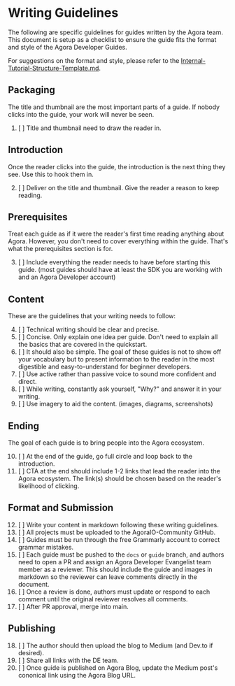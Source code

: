 # Writing Guidelines

The following are specific guidelines for guides written by the Agora team. This document is setup as a checklist to ensure the guide fits the format and style of the Agora Developer Guides.

For suggestions on the format and style, please refer to the [Internal-Tutorial-Structure-Template.md](./Internal-Tutorial-Structure-Template.md).

## Packaging

The title and thumbnail are the most important parts of a guide. If nobody clicks into the guide, your work will never be seen.

1. [ ] Title and thumbnail need to draw the reader in.

## Introduction

Once the reader clicks into the guide, the introduction is the next thing they see. Use this to hook them in.

2. [ ] Deliver on the title and thumbnail. Give the reader a reason to keep reading.

## Prerequisites

Treat each guide as if it were the reader's first time reading anything about Agora. However, you don't need to cover everything within the guide. That's what the prerequisites section is for.

3. [ ] Include everything the reader needs to have before starting this guide. (most guides should have at least the SDK you are working with and an Agora Developer account)

## Content

These are the guidelines that your writing needs to follow:

4. [ ] Technical writing should be clear and precise.
5. [ ] Concise. Only explain one idea per guide. Don't need to explain all the basics that are covered in the quickstart.
6. [ ] It should also be simple. The goal of these guides is not to show off your vocabulary but to present information to the reader in the most digestible and easy-to-understand for beginner developers.
7. [ ] Use active rather than passive voice to sound more confident and direct.
8. [ ] While writing, constantly ask yourself, "Why?" and answer it in your writing.
9. [ ] Use imagery to aid the content. (images, diagrams, screenshots)

## Ending

The goal of each guide is to bring people into the Agora ecosystem.

10. [ ] At the end of the guide, go full circle and loop back to the introduction.
11. [ ] CTA at the end should include 1-2 links that lead the reader into the Agora ecosystem. The link(s) should be chosen based on the reader's likelihood of clicking.

## Format and Submission

12. [ ] Write your content in markdown following these writing guidelines.
13. [ ] All projects must be uploaded to the AgoraIO-Community GitHub.
14. [ ] Guides must be run through the free Grammarly account to correct grammar mistakes.
15. [ ] Each guide must be pushed to the `docs` or `guide` branch, and authors need to open a PR and assign an Agora Developer Evangelist team member as a reviewer. This should include the guide and images in markdown so the reviewer can leave comments directly in the document.
16. [ ] Once a review is done, authors must update or respond to each comment until the original reviewer resolves all comments.
17. [ ] After PR approval, merge into main.

## Publishing

18. [ ] The author should then upload the blog to Medium (and Dev.to if desired).
19. [ ] Share all links with the DE team.
20. [ ] Once guide is published on Agora Blog, update the Medium post's cononical link using the Agora Blog URL.
